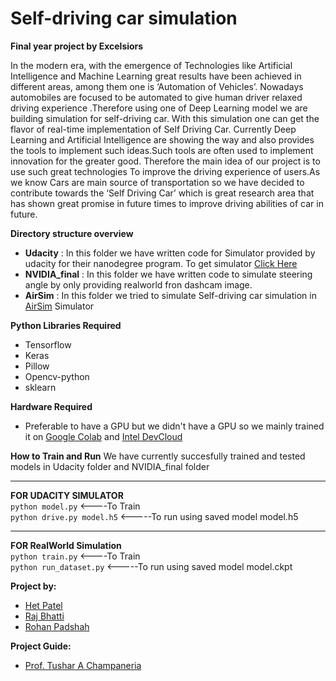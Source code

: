 # Self-driving car simulation
**Final year project by Excelsiors**

In the modern era, with the emergence of Technologies like Artificial
Intelligence and Machine Learning great results have been achieved in
different areas, among them one is ‘Automation of Vehicles’.
Nowadays automobiles are focused to be automated to give human driver
relaxed driving experience .Therefore using one of Deep Learning model
we are building simulation for self-driving car. With this simulation one
can get the flavor of real-time implementation of Self Driving Car.
Currently Deep Learning and Artificial Intelligence are showing the way
and also provides the tools to implement such ideas.Such tools are often
used to implement innovation for the greater good.
Therefore the main idea of our project is to use such great technologies
To improve the driving experience of users.As we know Cars are main
source of transportation so we have decided to contribute towards the ‘Self
Driving Car’ which is great research area that has shown great promise in
future times to improve driving abilities of car in future.

**Directory structure overview**

* **Udacity** : In this folder we have written code for Simulator provided by udacity for their nanodegree program. To get simulator <a href='https://github.com/udacity/self-driving-car-sim'>Click Here</a>
* **NVIDIA_final** : In this folder we have written code to simulate steering angle by only providing realworld fron dashcam image.
* **AirSim** : In this folder we tried to simulate Self-driving car simulation in <a href='https://github.com/Microsoft/AirSim'>AirSim</a> Simulator

**Python Libraries Required**
* Tensorflow
* Keras
* Pillow
* Opencv-python
* sklearn

**Hardware Required**
* Preferable to have a GPU but we didn't have a GPU so we mainly trained it on <a href='https://colab.research.google.com'>Google Colab</a> and <a href='https://software.intel.com/en-us/ai/devcloud'>Intel DevCloud</a>

**How to Train and Run**
We have currently succesfully trained and tested models in Udacity folder and NVIDIA_final folder
<hr/>

**FOR UDACITY SIMULATOR**<br/>
`python model.py` <----To Train<br/>
`python drive.py model.h5` <-----To run using saved model model.h5<br/>
<hr/>

**FOR RealWorld Simulation**<br/>
`python train.py` <----To Train<br/>
`python run_dataset.py` <-----To run using saved model model.ckpt<br/>

**Project by:**
* <a href='https://github.com/hetpatel398'>Het Patel</a>
* <a href='https://github.com/rajbhatti'>Raj Bhatti</a>
* <a href='https://github.com/padshahrohan'>Rohan Padshah</a>

**Project Guide:**
* <a href='https://github.com/tacldce/'>Prof. Tushar A Champaneria</a>
